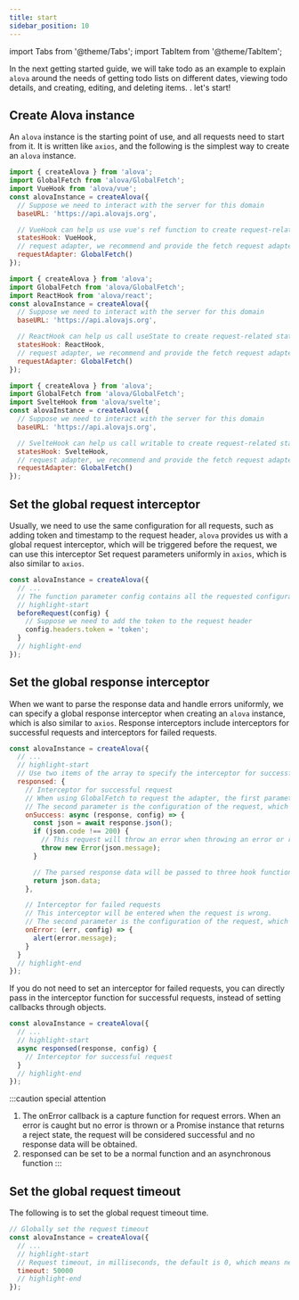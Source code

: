 ```yaml
---
title: start
sidebar_position: 10
---
```


import Tabs from '@theme/Tabs';
import TabItem from '@theme/TabItem';

In the next getting started guide, we will take todo as an example to explain `alova` around the needs of getting todo lists on different dates, viewing todo details, and creating, editing, and deleting items. . let's start!

## Create Alova instance

An `alova` instance is the starting point of use, and all requests need to start from it. It is written like `axios`, and the following is the simplest way to create an `alova` instance.

<Tabs>
<TabItem value="1" label="vue">

```javascript
import { createAlova } from 'alova';
import GlobalFetch from 'alova/GlobalFetch';
import VueHook from 'alova/vue';
const alovaInstance = createAlova({
  // Suppose we need to interact with the server for this domain
  baseURL: 'https://api.alovajs.org',

  // VueHook can help us use vue's ref function to create request-related states that can be managed by Alova, including request status loading, response data data, request error object error, etc. (detailed later)
  statesHook: VueHook,
  // request adapter, we recommend and provide the fetch request adapter
  requestAdapter: GlobalFetch()
});
```

</TabItem>
<TabItem value="2" label="react">

```javascript
import { createAlova } from 'alova';
import GlobalFetch from 'alova/GlobalFetch';
import ReactHook from 'alova/react';
const alovaInstance = createAlova({
  // Suppose we need to interact with the server for this domain
  baseURL: 'https://api.alovajs.org',

  // ReactHook can help us call useState to create request-related states that can be managed by Alova, including request state loading, response data data, request error object error, etc. (detailed later)
  statesHook: ReactHook,
  // request adapter, we recommend and provide the fetch request adapter
  requestAdapter: GlobalFetch()
});
```

</TabItem>
<TabItem value="3" label="svelte">

```javascript
import { createAlova } from 'alova';
import GlobalFetch from 'alova/GlobalFetch';
import SvelteHook from 'alova/svelte';
const alovaInstance = createAlova({
  // Suppose we need to interact with the server for this domain
  baseURL: 'https://api.alovajs.org',

  // SvelteHook can help us call writable to create request-related states that can be managed by Alova, including request status loading, response data data, request error object error, etc. (detailed later)
  statesHook: SvelteHook,
  // request adapter, we recommend and provide the fetch request adapter
  requestAdapter: GlobalFetch()
});
```

</TabItem>
</Tabs>

## Set the global request interceptor

Usually, we need to use the same configuration for all requests, such as adding token and timestamp to the request header, `alova` provides us with a global request interceptor, which will be triggered before the request, we can use this interceptor Set request parameters uniformly in `axios`, which is also similar to `axios`.

```javascript
const alovaInstance = createAlova({
  // ...
  // The function parameter config contains all the requested configurations such as url, params, data, headers, etc.
  // highlight-start
  beforeRequest(config) {
    // Suppose we need to add the token to the request header
    config.headers.token = 'token';
  }
  // highlight-end
});
```

## Set the global response interceptor

When we want to parse the response data and handle errors uniformly, we can specify a global response interceptor when creating an `alova` instance, which is also similar to `axios`. Response interceptors include interceptors for successful requests and interceptors for failed requests.

```javascript
const alovaInstance = createAlova({
  // ...
  // highlight-start
  // Use two items of the array to specify the interceptor for successful request and the interceptor for failed request respectively
  responsed: {
    // Interceptor for successful request
    // When using GlobalFetch to request the adapter, the first parameter receives the Response object
    // The second parameter is the configuration of the request, which is used to synchronize the configuration information before and after the request
    onSuccess: async (response, config) => {
      const json = await response.json();
      if (json.code !== 200) {
        // This request will throw an error when throwing an error or returning a Promise instance in the reject state
        throw new Error(json.message);
      }

      // The parsed response data will be passed to three hook functions: staleTime, persistTime, and transformData, which will be explained later
      return json.data;
    },

    // Interceptor for failed requests
    // This interceptor will be entered when the request is wrong.
    // The second parameter is the configuration of the request, which is used to synchronize the configuration information before and after the request
    onError: (err, config) => {
      alert(error.message);
    }
  }
  // highlight-end
});
```

If you do not need to set an interceptor for failed requests, you can directly pass in the interceptor function for successful requests, instead of setting callbacks through objects.

```javascript
const alovaInstance = createAlova({
  // ...
  // highlight-start
  async responsed(response, config) {
    // Interceptor for successful request
  }
  // highlight-end
});
```

:::caution special attention

1. The onError callback is a capture function for request errors. When an error is caught but no error is thrown or a Promise instance that returns a reject state, the request will be considered successful and no response data will be obtained.
2. responsed can be set to be a normal function and an asynchronous function
   :::

## Set the global request timeout

The following is to set the global request timeout time.

```javascript
// Globally set the request timeout
const alovaInstance = createAlova({
  // ...
  // highlight-start
  // Request timeout, in milliseconds, the default is 0, which means never timeout
  timeout: 50000
  // highlight-end
});
```
